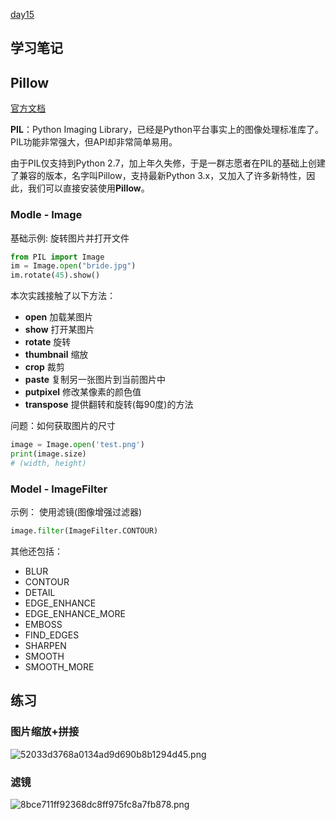 [day15](https://github.com/jackfrued/Python-100-Days/blob/master/Day01-15/15.%E5%9B%BE%E5%83%8F%E5%92%8C%E5%8A%9E%E5%85%AC%E6%96%87%E6%A1%A3%E5%A4%84%E7%90%86.md)

## 学习笔记

## Pillow

[官方文档](https://pillow.readthedocs.org/)

**PIL**：Python Imaging Library，已经是Python平台事实上的图像处理标准库了。PIL功能非常强大，但API却非常简单易用。

由于PIL仅支持到Python 2.7，加上年久失修，于是一群志愿者在PIL的基础上创建了兼容的版本，名字叫Pillow，支持最新Python 3.x，又加入了许多新特性，因此，我们可以直接安装使用**Pillow**。



### Modle - Image 

基础示例:
旋转图片并打开文件
```python
from PIL import Image
im = Image.open("bride.jpg")
im.rotate(45).show()
```

本次实践接触了以下方法：

- **open** 加载某图片
- **show** 打开某图片
- **rotate** 旋转
- **thumbnail** 缩放
- **crop** 裁剪
- **paste** 复制另一张图片到当前图片中
- **putpixel** 修改某像素的颜色值
- **transpose** 提供翻转和旋转(每90度)的方法 

问题：如何获取图片的尺寸

```python
image = Image.open('test.png')
print(image.size)
# (width, height)
```

### Model - ImageFilter

示例：
使用滤镜(图像增强过滤器)
```python
image.filter(ImageFilter.CONTOUR)
```

其他还包括：
- BLUR
- CONTOUR
- DETAIL
- EDGE_ENHANCE
- EDGE_ENHANCE_MORE
- EMBOSS
- FIND_EDGES
- SHARPEN
- SMOOTH
- SMOOTH_MORE


## 练习

### 图片缩放+拼接

![52033d3768a0134ad9d690b8b1294d45.png](evernotecid://18A3C926-B76C-4495-83CC-83D4C0B01782/appyinxiangcom/5697895/ENResource/p2976)


### 滤镜

![8bce711ff92368dc8ff975fc8a7fb878.png](evernotecid://18A3C926-B76C-4495-83CC-83D4C0B01782/appyinxiangcom/5697895/ENResource/p2977)
